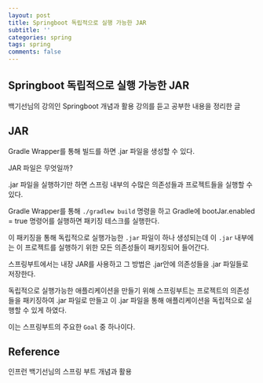 ```yaml
---
layout: post
title: Springboot 독립적으로 실행 가능한 JAR
subtitle: ''
categories: spring
tags: spring
comments: false
---
```


## Springboot 독립적으로 실행 가능한 JAR

백기선님의 강의인 Springboot 개념과 활용 강의를 듣고 공부한 내용을 정리한 글

## JAR

Gradle Wrapper를 통해 빌드를 하면 .jar 파일을 생성할 수 있다.

JAR 파일은 무엇일까?

.jar 파일을 실행하기만 하면 스프링 내부의 수많은 의존성들과 프로젝트들을 실행할 수 있다.

Gradle Wrapper를 통해 `./gradlew build` 명령을 하고 Gradle에 bootJar.enabled = true 명령어를 실행하면 패키징 테스크를 실행한다.

이 패키징을 통해 독립적으로 실행가능한 `.jar` 파일이 하나 생성되는데 이 `.jar` 내부에는 이 프로젝트를 실행하기 위한 모든 의존성들이 패키징되어 들어간다.

스프링부트에서는 내장 JAR를 사용하고 그 방법은 .jar안에 의존성들을 .jar 파일들로 저장한다.

독립적으로 실행가능한 애플리케이션을 만들기 위해 스프링부트는 프로젝트의 의존성들을 패키징하여 .jar 파일로 만들고 이 .jar 파일을 통해 애플리케이션을 독립적으로 실행할 수 있게 하였다.

이는 스프링부트의 주요한 `Goal` 중 하나이다.

## Reference

인프런 백기선님의 스프링 부트 개념과 활용
